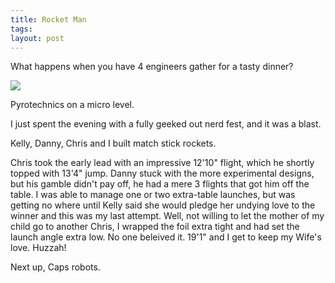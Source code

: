 ```yaml
---
title: Rocket Man
tags: 
layout: post
---
```

What happens when you have 4 engineers gather for a tasty dinner? 

<img src="http://fuzzymonk.com/photos/blog/image/595/IMG_5616.JPG" class="picture" />

Pyrotechnics on a micro level.



I just spent the evening with a fully geeked out nerd fest, and it was a blast.



Kelly, Danny, Chris and I built match stick rockets. 



Chris took the early lead with an impressive 12'10" flight, which he shortly topped with 13'4" jump.  Danny stuck with the more experimental designs, but his gamble didn't pay off, he had a mere 3 flights that got him off the table.  I was able to manage one or two extra-table launches, but was getting no where until Kelly said she would pledge her undying love to the winner and this was my last attempt.  Well, not willing to let the mother of my child go to another Chris, I wrapped the foil extra tight and had set the launch angle extra low.  No one beleived it.  19'1" and I get to keep my Wife's love.  Huzzah!



Next up, Caps robots.
